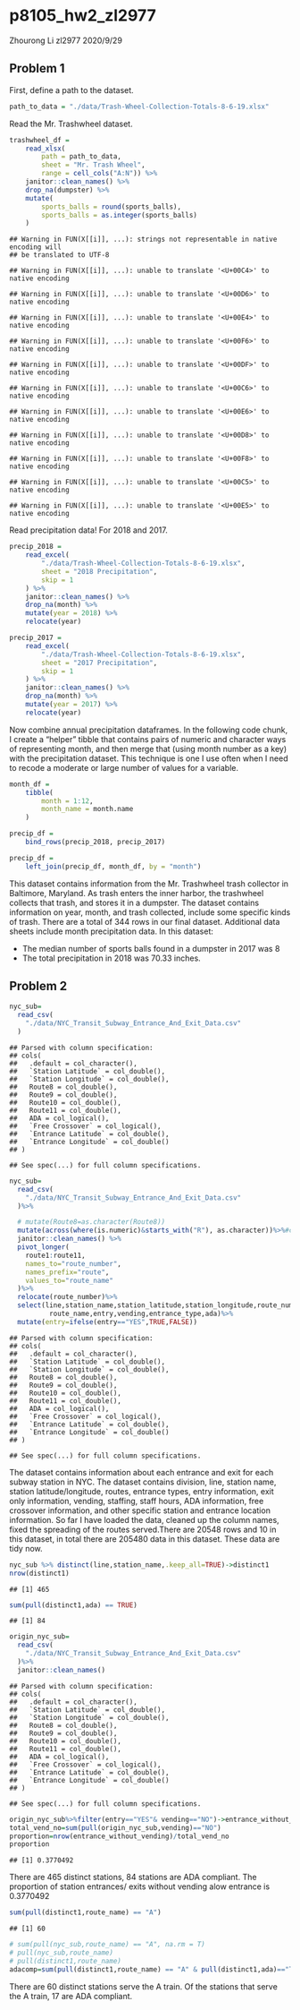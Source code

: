 p8105\_hw2\_zl2977
================
Zhourong Li zl2977
2020/9/29

## Problem 1

First, define a path to the dataset.

``` r
path_to_data = "./data/Trash-Wheel-Collection-Totals-8-6-19.xlsx"
```

Read the Mr. Trashwheel dataset.

``` r
trashwheel_df = 
    read_xlsx(
        path = path_to_data,
        sheet = "Mr. Trash Wheel",
        range = cell_cols("A:N")) %>% 
    janitor::clean_names() %>% 
    drop_na(dumpster) %>% 
    mutate(
        sports_balls = round(sports_balls),
        sports_balls = as.integer(sports_balls) 
    )
```

    ## Warning in FUN(X[[i]], ...): strings not representable in native encoding will
    ## be translated to UTF-8

    ## Warning in FUN(X[[i]], ...): unable to translate '<U+00C4>' to native encoding

    ## Warning in FUN(X[[i]], ...): unable to translate '<U+00D6>' to native encoding

    ## Warning in FUN(X[[i]], ...): unable to translate '<U+00E4>' to native encoding

    ## Warning in FUN(X[[i]], ...): unable to translate '<U+00F6>' to native encoding

    ## Warning in FUN(X[[i]], ...): unable to translate '<U+00DF>' to native encoding

    ## Warning in FUN(X[[i]], ...): unable to translate '<U+00C6>' to native encoding

    ## Warning in FUN(X[[i]], ...): unable to translate '<U+00E6>' to native encoding

    ## Warning in FUN(X[[i]], ...): unable to translate '<U+00D8>' to native encoding

    ## Warning in FUN(X[[i]], ...): unable to translate '<U+00F8>' to native encoding

    ## Warning in FUN(X[[i]], ...): unable to translate '<U+00C5>' to native encoding

    ## Warning in FUN(X[[i]], ...): unable to translate '<U+00E5>' to native encoding

Read precipitation data\! For 2018 and 2017.

``` r
precip_2018 = 
    read_excel(
        "./data/Trash-Wheel-Collection-Totals-8-6-19.xlsx",
        sheet = "2018 Precipitation",
        skip = 1
    ) %>%
    janitor::clean_names() %>%
    drop_na(month) %>%
    mutate(year = 2018) %>%
    relocate(year)

precip_2017 = 
    read_excel(
        "./data/Trash-Wheel-Collection-Totals-8-6-19.xlsx",
        sheet = "2017 Precipitation",
        skip = 1
    ) %>% 
    janitor::clean_names() %>% 
    drop_na(month) %>%  
    mutate(year = 2017) %>% 
    relocate(year)
```

Now combine annual precipitation dataframes. In the following code
chunk, I create a “helper” tibble that contains pairs of numeric and
character ways of representing month, and then merge that (using month
number as a key) with the precipitation dataset. This technique is one I
use often when I need to recode a moderate or large number of values for
a variable.

``` r
month_df = 
    tibble(
        month = 1:12,
        month_name = month.name
    )

precip_df = 
    bind_rows(precip_2018, precip_2017)

precip_df =
    left_join(precip_df, month_df, by = "month")
```

This dataset contains information from the Mr. Trashwheel trash
collector in Baltimore, Maryland. As trash enters the inner harbor, the
trashwheel collects that trash, and stores it in a dumpster. The dataset
contains information on year, month, and trash collected, include some
specific kinds of trash. There are a total of 344 rows in our final
dataset. Additional data sheets include month precipitation data. In
this dataset:

  - The median number of sports balls found in a dumpster in 2017 was 8
  - The total precipitation in 2018 was 70.33 inches.

## Problem 2

``` r
nyc_sub=
  read_csv(
    "./data/NYC_Transit_Subway_Entrance_And_Exit_Data.csv"
  )
```

    ## Parsed with column specification:
    ## cols(
    ##   .default = col_character(),
    ##   `Station Latitude` = col_double(),
    ##   `Station Longitude` = col_double(),
    ##   Route8 = col_double(),
    ##   Route9 = col_double(),
    ##   Route10 = col_double(),
    ##   Route11 = col_double(),
    ##   ADA = col_logical(),
    ##   `Free Crossover` = col_logical(),
    ##   `Entrance Latitude` = col_double(),
    ##   `Entrance Longitude` = col_double()
    ## )

    ## See spec(...) for full column specifications.

``` r
nyc_sub=
  read_csv(
    "./data/NYC_Transit_Subway_Entrance_And_Exit_Data.csv"
  )%>%

  # mutate(Route8=as.character(Route8))
  mutate(across(where(is.numeric)&starts_with("R"), as.character))%>%#change type of Route 8 to 11    from numeric type to char type since pivot_longer function only combines same types of columns, where Route 1-7 are char types from the beginning
  janitor::clean_names() %>%
  pivot_longer(
    route1:route11,
    names_to="route_number",
    names_prefix="route",
    values_to="route_name"
  )%>%
  relocate(route_number)%>%
  select(line,station_name,station_latitude,station_longitude,route_number,
          route_name,entry,vending,entrance_type,ada)%>%
  mutate(entry=ifelse(entry=="YES",TRUE,FALSE))
```

    ## Parsed with column specification:
    ## cols(
    ##   .default = col_character(),
    ##   `Station Latitude` = col_double(),
    ##   `Station Longitude` = col_double(),
    ##   Route8 = col_double(),
    ##   Route9 = col_double(),
    ##   Route10 = col_double(),
    ##   Route11 = col_double(),
    ##   ADA = col_logical(),
    ##   `Free Crossover` = col_logical(),
    ##   `Entrance Latitude` = col_double(),
    ##   `Entrance Longitude` = col_double()
    ## )

    ## See spec(...) for full column specifications.

The dataset contains information about each entrance and exit for each
subway station in NYC. The dataset contains division, line, station
name, station latitude/longitude, routes, entrance types, entry
information, exit only information, vending, staffing, staff hours, ADA
information, free crossover information, and other specific station and
entrance location information. So far I have loaded the data, cleaned up
the column names, fixed the spreading of the routes served.There are
20548 rows and 10 in this dataset, in total there are 205480 data in
this dataset. These data are tidy now.

``` r
nyc_sub %>% distinct(line,station_name,.keep_all=TRUE)->distinct1
nrow(distinct1)
```

    ## [1] 465

``` r
sum(pull(distinct1,ada) == TRUE)
```

    ## [1] 84

``` r
origin_nyc_sub=
  read_csv(
    "./data/NYC_Transit_Subway_Entrance_And_Exit_Data.csv"
  )%>%
  janitor::clean_names()
```

    ## Parsed with column specification:
    ## cols(
    ##   .default = col_character(),
    ##   `Station Latitude` = col_double(),
    ##   `Station Longitude` = col_double(),
    ##   Route8 = col_double(),
    ##   Route9 = col_double(),
    ##   Route10 = col_double(),
    ##   Route11 = col_double(),
    ##   ADA = col_logical(),
    ##   `Free Crossover` = col_logical(),
    ##   `Entrance Latitude` = col_double(),
    ##   `Entrance Longitude` = col_double()
    ## )

    ## See spec(...) for full column specifications.

``` r
origin_nyc_sub%>%filter(entry=="YES"& vending=="NO")->entrance_without_vending
total_vend_no=sum(pull(origin_nyc_sub,vending)=="NO")
proportion=nrow(entrance_without_vending)/total_vend_no
proportion
```

    ## [1] 0.3770492

There are 465 distinct stations, 84 stations are ADA compliant. The
proportion of station entrances/ exits without vending alow entrance is
0.3770492

``` r
sum(pull(distinct1,route_name) == "A")
```

    ## [1] 60

``` r
# sum(pull(nyc_sub,route_name) == "A", na.rm = T)
# pull(nyc_sub,route_name)
# pull(distinct1,route_name)
adacomp=sum(pull(distinct1,route_name) == "A" & pull(distinct1,ada)=="TRUE")
```

There are 60 distinct stations serve the A train. Of the stations that
serve the A train, 17 are ADA compliant.
